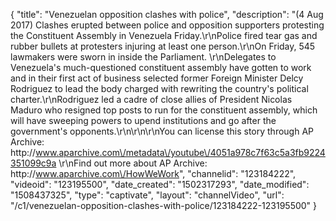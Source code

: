{
    "title": "Venezuelan opposition clashes with police",
    "description": "(4 Aug 2017) Clashes erupted between police and opposition supporters protesting the Constituent Assembly in Venezuela Friday.\r\nPolice fired tear gas and rubber bullets at protesters injuring at least one person.\r\nOn Friday, 545 lawmakers were sworn in inside the Parliament. \r\nDelegates to Venezuela's much-questioned constituent assembly have gotten to work and in their first act of business selected former Foreign Minister Delcy Rodriguez to lead the body charged with rewriting the country's political charter.\r\nRodriguez led a cadre of close allies of President Nicolas Maduro who resigned top posts to run for the constituent assembly, which will have sweeping powers to upend institutions and go after the government's opponents.\r\n\r\n\r\nYou can license this story through AP Archive: http:\/\/www.aparchive.com\/metadata\/youtube\/4051a978c7f63c5a3fb9224351099c9a \r\nFind out more about AP Archive: http:\/\/www.aparchive.com\/HowWeWork",
    "channelid": "123184222",
    "videoid": "123195500",
    "date_created": "1502317293",
    "date_modified": "1508437325",
    "type": "captivate",
    "layout": "channelVideo",
    "url": "\/c1\/venezuelan-opposition-clashes-with-police\/123184222-123195500"
}